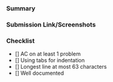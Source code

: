 ### Summary

### Submission Link/Screenshots

### Checklist
- [] AC on at least 1 problem
- [] Using tabs for indentation
- [] Longest line at most 63 characters
- [] Well documented
